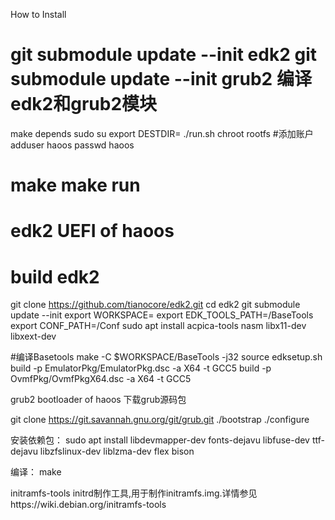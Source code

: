 How to Install

git submodule update --init edk2
git submodule update --init grub2
编译edk2和grub2模块
============================================================
make depends
sudo su
export DESTDIR=<the path of haoos>
./run.sh
chroot rootfs
#添加账户
adduser haoos
passwd haoos

make
make run
============================================================




edk2
UEFI of haoos
============================================================
build edk2
============================================================
git clone https://github.com/tianocore/edk2.git
cd edk2
git submodule update --init
export WORKSPACE=<the path of edk2>
export EDK_TOOLS_PATH=<the path of edk2>/BaseTools
export CONF_PATH=<the path of edk2>/Conf
sudo apt install acpica-tools nasm libx11-dev libxext-dev

#编译Basetools
make -C $WORKSPACE/BaseTools -j32
source edksetup.sh
build -p EmulatorPkg/EmulatorPkg.dsc -a X64 -t GCC5
build -p OvmfPkg/OvmfPkgX64.dsc -a X64 -t GCC5




grub2
bootloader of haoos
下载grub源码包

git clone https://git.savannah.gnu.org/git/grub.git
./bootstrap
./configure

安装依赖包：
sudo apt install libdevmapper-dev fonts-dejavu libfuse-dev ttf-dejavu libzfslinux-dev liblzma-dev flex bison

编译：
make

initramfs-tools
initrd制作工具,用于制作initramfs.img.详情参见https://wiki.debian.org/initramfs-tools

